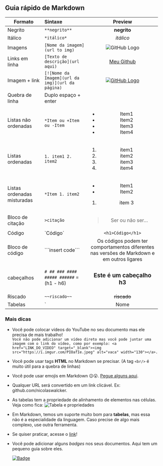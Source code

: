 ## Guia rápido de Markdown

| Formato | Sintaxe | Preview |
|------|:-----|:-----:|
| Negrito | `**negrito**` | **negrito** |
| Itálico | `*itálico*` | *itálico* |
| Imagens | `[Nome da imagem](url to img)` | ![GitHub Logo](https://icon-icons.com/icons2/936/PNG/72/github-logo_icon-icons.com_73546.png) |
| Links em linha| `[Texto de descrição](url aqui)` | [Meu Github](https://github.com/nicolaswalcker)|
| Imagem + link | `[![Nome da Imagem](url da img)](url da página)` | [![GitHub Logo](https://icon-icons.com/icons2/936/PNG/72/github-logo_icon-icons.com_73546.png)](https://github.com/nicolaswalcker) |
| Quebra de linha | Duplo espaço + enter | 
| Listas não ordenadas | `*Item ou +Item ou -Item`|<ul><li>Item1</li><li>Item2</li><li>Item3</li><li>Item4</li></ul>|
| Listas ordenadas | `1. item1 2. item2`|<ol><li>item1</li><li>item2</li><li>item3</li><li>item4</li></ol>|
| Listas ordenadas misturadas| `*Item 1. item2`|<ul><li>Item1</li><li>Item2</li></ul><ol><li>item 3</li></ol>|
| Bloco de citação | `>citação` | <blockquote>Ser ou não ser...</blockquote> |
| Código | \`Código\` | `<h1>Código</h1>` |
| Bloco de código | \`\`\`insert code\`\`\` |Os códigos podem ter comportamentos diferentes nas versões de Markdown e em outros ligares|
| cabeçalhos | `# ## ### #### ##### ######` = (h1 - h6) | <h3>Este é um cabeçalho h3</h3> |
| Riscado | `~~riscado~~` | ~~riscado~~ |
| Tabelas | `| Nome | preço | estoque | | ---------- |: -------------: | ------: | | Produto1 | R$10,00 | 5 unidades |`| ![Tabela](https://i.imgur.com/9YS6Zm2.png) |

### Mais dicas

* Você pode colocar vídeos do YouTube no seu documento mas ele precisa de mais trabalho!  
  ```Você não pode adicionar um vídeo direto mas você pode juntar uma imagem com o link do vídeo, como por exemplo: <a href="LINK_DO_VIDEO" target="_blank"><img src="https://i.imgur.com/PIOafIe.jpeg" alt="vaca" width="130"></a>.```
* Você pode usar tags **HTML** no Markdown se precisar. (A tag `<br/>` é muito útil para a quebra de linhas)
* Você pode usar emojis em Markdown 😉😮. [Pegue alguns aqui](https://emojipedia.org/).
* Qualquer URL será convertido em um link clicável. Ex: github.com/nicolaswalcker.
* As tabelas tem a propriedade de alinhamento de elementos nas células. Veja como fica: ![Tabela e propriedades](https://i.imgur.com/jyJKFO3.png)



* Em Markdown, temos um suporte muito bom para **tabelas**, mas essa não é a especialidade da linguagem. Caso precise de algo mais complexo, use outra ferramenta.
* Se quiser praticar, acesse o [link](https://www.markdowntutorial.com/)!
* Você pode adicionar alguns *badges* nos seus documentos. Aqui tem um pequeno guia sobre eles.
  
  [![Badge](https://img.shields.io/badge/Clique_aqui-%231877F2.svg?&style=flat-square&logo=&logoColor=black&color=9BFF0A)](https://github.com/nicolaswalcker/project-readme/blob/main/badges/badges-guia.md)
  






